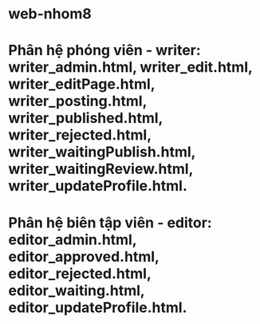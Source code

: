 # web-nhom8

# Phân hệ phóng viên - writer:  writer_admin.html, writer_edit.html, writer_editPage.html, writer_posting.html, writer_published.html, writer_rejected.html, writer_waitingPublish.html, writer_waitingReview.html, writer_updateProfile.html.
# Phân hệ biên tập viên - editor: editor_admin.html, editor_approved.html, editor_rejected.html, editor_waiting.html, editor_updateProfile.html.